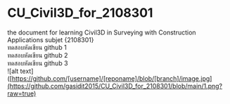 # CU_Civil3D_for_2108301
the document for learning Civil3D in Surveying with Construction Applications subjet {2108301} <br/>
ทดสอบหัดเขียน github 1 <br/>
ทดสอบหัดเขียน github 2 <br/>
ทดสอบหัดเขียน github 3 <br/>
![alt text]([https://github.com/[username]/[reponame]/blob/[branch]/image.jpg](https://github.com/gasidit2015/CU_Civil3D_for_2108301/blob/main/1.png?raw=true)
